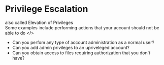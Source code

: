 # Privilege Escalation
also called Elevation of Privileges </br>
Some examples include performing actions that your account should not be able to do </>
<ul>
<li>Can you perfom any type of account administration as a normal user?</li>
<li>Can you add admin privileges to an upriveleged account?</li>
<li>Can you obtain access to files requiring authorization that you don't have?</li>
</ul>
